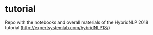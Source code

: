 # tutorial
Repo with the notebooks and overall materials of the HybridNLP 2018 tutorial (http://expertsystemlab.com/hybridNLP18/)
